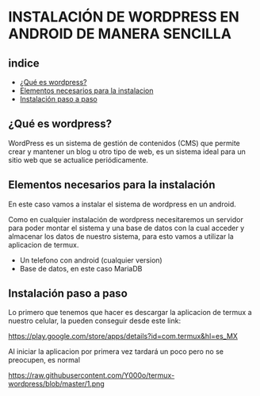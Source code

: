 # INSTALACIÓN DE WORDPRESS EN ANDROID DE MANERA SENCILLA 

## indice 

* [¿Qué es wordpress?](#¿Qué-es-wordpress?)
* [Elementos necesarios para la instalacion](#Elementos-necesarios-para-la-instalacion)
* [Instalación paso a paso](#Instalación-paso-a-paso)

## ¿Qué es wordpress? 

WordPress es un sistema de gestión de contenidos (CMS) que permite crear y mantener un blog u otro tipo de web, es un sistema ideal para un sitio web que se actualice periódicamente. 

## Elementos necesarios para la instalación

En este caso vamos a instalar el sistema de wordpress en un android.

Como en cualquier instalación de wordpress necesitaremos un servidor para poder montar el sistema y una base de datos con la cual acceder y almacenar los datos de nuestro sistema, para esto vamos a utilizar la aplicacion de termux.

* Un telefono con android (cualquier version)
* Base de datos, en este caso MariaDB


## Instalación paso a paso

Lo primero que tenemos que hacer es descargar la aplicacion de termux a nuestro celular, la pueden conseguir desde este link:

https://play.google.com/store/apps/details?id=com.termux&hl=es_MX

Al iniciar la aplicacion por primera vez tardará un poco pero no se preocupen, es normal 

https://raw.githubusercontent.com/Y000o/termux-wordpress/blob/master/1.png
